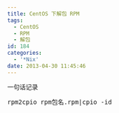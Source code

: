 ```yaml
---
title: CentOS 下解包 RPM
tags:
  - CentOS
  - RPM
  - 解包
id: 184
categories:
  - '*Nix'
date: 2013-04-30 11:45:46
---
```


一句话记录
<pre class="toolbar:2 toolbar-overlay:false toolbar-hide:false toolbar-delay:false show-title:false show-lang:2 striped:false ranges:false nums-toggle:false wrap-toggle:false plain:false show-plain:3 plain-toggle:false popup:false lang:sh mark:1 decode:true">rpm2cpio rpm包名.rpm|cpio -id</pre>
&nbsp;